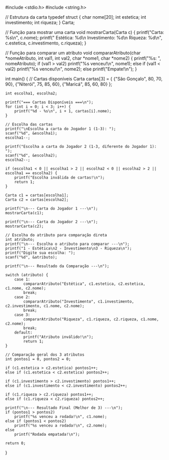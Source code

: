 #include <stdio.h>
#include <string.h>

// Estrutura da carta
typedef struct {
    char nome[20];
    int estetica;
    int investimento;
    int riqueza;
} Carta;

// Função para mostrar uma carta
void mostrarCarta(Carta c) {
    printf("Carta: %s\n", c.nome);
    printf(" Estética: %d\n Investimento: %d\n Riqueza: %d\n",
           c.estetica, c.investimento, c.riqueza);
}

// Função para comparar um atributo
void compararAtributo(char *nomeAtributo, int val1, int val2, char *nome1, char *nome2) {
    printf("%s: ", nomeAtributo);
    if (val1 > val2)
        printf("%s venceu!\n", nome1);
    else if (val1 < val2)
        printf("%s venceu!\n", nome2);
    else
        printf("Empate!\n");
}

int main() {
    // Cartas disponíveis
    Carta cartas[3] = {
        {"São Gonçalo", 80, 70, 90},
        {"Niterói",     75, 85, 60},
        {"Maricá",      85, 60, 80}
    };

    int escolha1, escolha2;

    printf("=== Cartas Disponíveis ===\n");
    for (int i = 0; i < 3; i++) {
        printf("%d - %s\n", i + 1, cartas[i].nome);
    }

    // Escolha das cartas
    printf("\nEscolha a carta do Jogador 1 (1-3): ");
    scanf("%d", &escolha1);
    escolha1--;

    printf("Escolha a carta do Jogador 2 (1-3, diferente do Jogador 1): ");
    scanf("%d", &escolha2);
    escolha2--;

    if (escolha1 < 0 || escolha1 > 2 || escolha2 < 0 || escolha2 > 2 || escolha1 == escolha2) {
        printf("Escolha inválida de cartas!\n");
        return 1;
    }

    Carta c1 = cartas[escolha1];
    Carta c2 = cartas[escolha2];

    printf("\n--- Carta do Jogador 1 ---\n");
    mostrarCarta(c1);

    printf("\n--- Carta do Jogador 2 ---\n");
    mostrarCarta(c2);

    // Escolha do atributo para comparação direta
    int atributo;
    printf("\n--- Escolha o atributo para comparar ---\n");
    printf("1 - Estética\n2 - Investimento\n3 - Riqueza\n");
    printf("Digite sua escolha: ");
    scanf("%d", &atributo);

    printf("\n--- Resultado da Comparação ---\n");

    switch (atributo) {
        case 1:
            compararAtributo("Estética", c1.estetica, c2.estetica, c1.nome, c2.nome);
            break;
        case 2:
            compararAtributo("Investimento", c1.investimento, c2.investimento, c1.nome, c2.nome);
            break;
        case 3:
            compararAtributo("Riqueza", c1.riqueza, c2.riqueza, c1.nome, c2.nome);
            break;
        default:
            printf("Atributo inválido!\n");
            return 1;
    }

    // Comparação geral dos 3 atributos
    int pontos1 = 0, pontos2 = 0;

    if (c1.estetica > c2.estetica) pontos1++;
    else if (c1.estetica < c2.estetica) pontos2++;

    if (c1.investimento > c2.investimento) pontos1++;
    else if (c1.investimento < c2.investimento) pontos2++;

    if (c1.riqueza > c2.riqueza) pontos1++;
    else if (c1.riqueza < c2.riqueza) pontos2++;

    printf("\n--- Resultado Final (Melhor de 3) ---\n");
    if (pontos1 > pontos2)
        printf("%s venceu a rodada!\n", c1.nome);
    else if (pontos1 < pontos2)
        printf("%s venceu a rodada!\n", c2.nome);
    else
        printf("Rodada empatada!\n");

    return 0;
}
